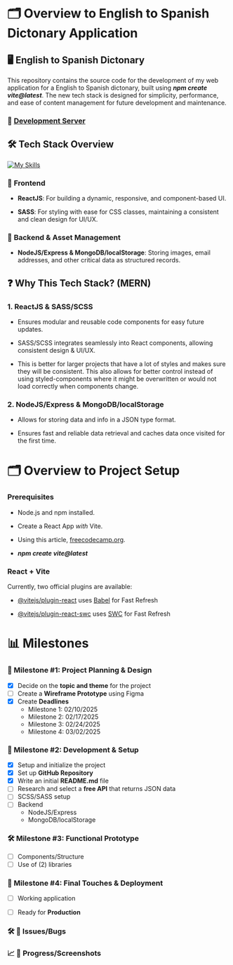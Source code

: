 # 🗂 Overview to English to Spanish Dictonary Application

  

## 🖥️ **English to Spanish Dictonary**

  

This repository contains the source code for the development of my web application for a English to Spanish dictonary, built using _**npm create vite@latest**_. The new tech stack is designed for simplicity, performance, and ease of content management for future development and maintenance.

  
### 🚧 [Development Server](https://portfolio-2025-hunterstevenshaw.netlify.app/)

## 🛠️ **Tech Stack Overview** 
[![My Skills](https://skillicons.dev/icons?i=js,html,css)](https://skillicons.dev)

  

### 📘 **Frontend**

-  **ReactJS**: For building a dynamic, responsive, and component-based UI.

-  **SASS**: For styling with ease for CSS classes, maintaining a consistent and clean design for UI/UX.

  

### 📖 **Backend & Asset Management**

-  **NodeJS/Express & MongoDB/localStorage**: Storing images, email addresses, and other critical data as structured records.
  

## ❓ **Why This Tech Stack? (MERN)**


### **1. ReactJS & SASS/SCSS**

- Ensures modular and reusable code components for easy future updates.

- SASS/SCSS integrates seamlessly into React components, allowing consistent design & UI/UX.

- This is better for larger projects that have a lot of styles and makes sure they will be consistent. This also allows for better control instead of using styled-components where it might be overwritten or would not load correctly when components change.


### **2. NodeJS/Express & MongoDB/localStorage**

- Allows for storing data and info in a JSON type format.

- Ensures fast and reliable data retrieval and caches data once visited for the first time.

 

# 🗂 Overview to Project Setup

  

### **Prerequisites**

- Node.js and npm installed.

- Create a React App _with_ Vite.

- Using this article, [freecodecamp.org](https://www.freecodecamp.org/news/how-to-create-a-react-app-in-2024/#:~:text=Create%20React%20App%20has%20been,new%20React%20project%20in%202024.).

- _**npm create vite@latest**_

### React + Vite
  
Currently, two official plugins are available:

- [@vitejs/plugin-react](https://github.com/vitejs/vite-plugin-react/blob/main/packages/plugin-react/README.md) uses [Babel](https://babeljs.io/) for Fast Refresh

- [@vitejs/plugin-react-swc](https://github.com/vitejs/vite-plugin-react-swc) uses [SWC](https://swc.rs/) for Fast Refresh

# 📊 Milestones

### 📌 Milestone #1: **Project Planning & Design** 
- [x] Decide on the **topic and theme** for the project
- [ ] Create a **Wireframe Prototype** using Figma
- [x] Create **Deadlines**
    - Milestone 1: 02/10/2025
    - Milestone 2: 02/17/2025
    - Milestone 3: 02/24/2025
    - Milestone 4: 03/02/2025

### 🚀 Milestone #2: **Development & Setup** 
- [x] Setup and initialize the project
- [x] Set up **GitHub Repository**
- [x] Write an initial **README.md** file
- [ ] Research and select a **free API** that returns JSON data
- [ ] SCSS/SASS setup
- [ ] Backend
    - NodeJS/Express
    - MongoDB/localStorage

### 🛠️ Milestone #3: **Functional Prototype** 
- [ ] Components/Structure
- [ ] Use of (2) libraries

### 🎨 Milestone #4: **Final Touches & Deployment** 
- [ ] Working application
- [ ] Ready for **Production**


### 🛠️ 🐛 **Issues/Bugs**

### 📈 📸 **Progress/Screenshots**

